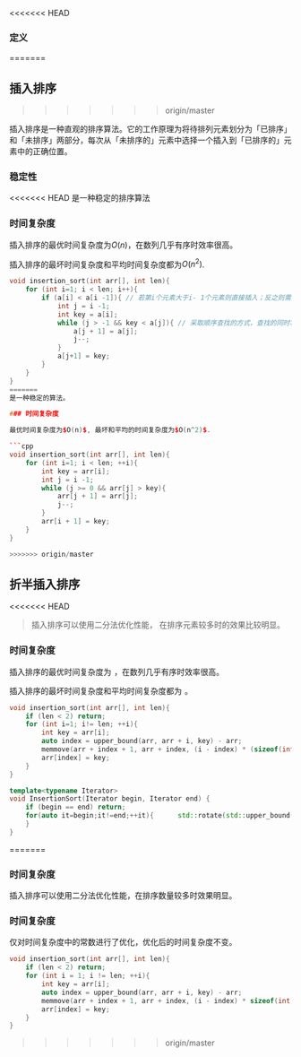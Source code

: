 <<<<<<< HEAD
### 定义
=======
## 插入排序
>>>>>>> origin/master

插入排序是一种直观的排序算法。它的工作原理为将待排列元素划分为「已排序」和「未排序」两部分，每次从「未排序的」元素中选择一个插入到「已排序的」元素中的正确位置。

### 稳定性
<<<<<<< HEAD
是一种稳定的排序算法

### 时间复杂度
插入排序的最优时间复杂度为$O(n)$，在数列几乎有序时效率很高。

插入排序的最坏时间复杂度和平均时间复杂度都为$O(n^2)$.
```cpp
void insertion_sort(int arr[], int len){
	for (int i=1; i < len; i++){
		if (a[i] < a[i -1]){ // 若第i个元素大于i- 1个元素则直接插入；反之则需要找到合适的位置然后插入
			int j = i -1; 
			int key = a[i];
			while (j > -1 && key < a[j]){ // 采取顺序查找的方式，查找的同时将元素后移
				a[j + 1] = a[j];
				j--;
			}
			a[j+1] = key;
		}
	}
}
=======
是一种稳定的算法。

### 时间复杂度

最优时间复杂度为$O(n)$, 最坏和平均的时间复杂度为$O(n^2)$.

```cpp
void insertion_sort(int arr[], int len){
    for (int i=1; i < len; ++i){
        int key = arr[i];
        int j = i -1;
        while (j >= 0 && arr[j] > key){
            arr[j + 1] = arr[j];
            j--;
        }
        arr[i + 1] = key;
    }
}

>>>>>>> origin/master
```

## 折半插入排序

<<<<<<< HEAD
> 插入排序可以使用二分法优化性能， 在排序元素较多时的效果比较明显。

### 时间复杂度
插入排序的最优时间复杂度为 ![](data:image/gif;base64,R0lGODlhAQABAIAAAAAAAP///yH5BAEAAAAALAAAAAABAAEAAAIBRAA7 "O(n)")，在数列几乎有序时效率很高。

插入排序的最坏时间复杂度和平均时间复杂度都为 ![](data:image/gif;base64,R0lGODlhAQABAIAAAAAAAP///yH5BAEAAAAALAAAAAABAAEAAAIBRAA7 "O(n^2)")。

```cpp
void insertion_sort(int arr[], int len){
	if (len < 2) return;
	for (int i=1; i!= len; ++i){
		int key = arr[i];
		auto index = upper_bound(arr, arr + i, key) - arr;
		memmove(arr + index + 1, arr + index, (i - index) * (sizeof(int)));
		arr[index] = key;
	}
}
```

```cpp
template<typename Iterator>
void InsertionSort(Iterator begin, Iterator end) {
    if (begin == end) return;
    for(auto it=begin;it!=end;++it){      std::rotate(std::upper_bound(begin,it,*it),it,std::next(it));//upper_bound在[begin,it)二分查找第一个大于*it
    }
}
```
=======
### 时间复杂度

插入排序可以使用二分法优化性能，在排序数量较多时效果明显。

### 时间复杂度

仅对时间复杂度中的常数进行了优化，优化后的时间复杂度不变。

```cpp
void insertion_sort(int arr[], int len){
    if (len < 2) return;
    for (int i = 1; i != len; ++i){
        int key = arr[i];
        auto index = upper_bound(arr, arr + i, key) - arr;
        memmove(arr + index + 1, arr + index, (i - index) * sizeof(int));
        arr[index] = key;
    }
}
```
>>>>>>> origin/master
